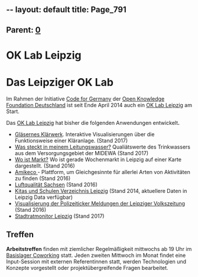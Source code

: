 --
layout: default
title: Page_791
---

## Parent: [0](Page_0)

# OK Lab Leipzig

<h1>Das Leipziger OK Lab</h1>
Im Rahmen der Initiative <a href="http://codefor.de/">Code for Germany</a> der <a href="http://okfn.de/">Open Knowledge Foundation Deutschland</a> ist seit Ende April 2014 auch ein <a href="http://codefor.de/leipzig/">OK Lab Leipzig</a> am Start.

Das <a href="http://codefor.de/leipzig/">OK Lab Leipzig</a> hat bisher die folgenden Anwendungen entwickelt<strong>.</strong>
<ul>
 	<li><a href="https://codefor.de/projekte/2017-03-04-le-glaeserne-klaeranlage.html"> Gläsernes Klärwerk</a>. Interaktive Visualisierungen über die Funktionsweise einer Kläranlage. (Stand 2017)</li>
 	<li><a href="https://codefor.de/projekte/2017-03-04-le-trinkwasser.html">Was steckt in meinem Leitungswasser?</a> Qualiätswerte des Trinkwassers aus dem Versorgungsgebiet der MIDEWA (Stand 2017)</li>
 	<li><a href="https://codefor.de/projekte/2016-03-19-le-woistmarkt.html"> Wo ist Markt?</a> Wo ist gerade Wochenmarkt in Leipzig auf einer Karte dargestellt. (Stand 2016)</li>
 	<li><a href="https://codefor.de/projekte/2016-07-20-le-drl-amikeco.html">Amikeco </a>- Plattform, um Gleichgesinnte für allerlei Arten von Aktivitäten zu finden (Stand 2016)</li>
 	<li><a href="http://codefor.de/projekte/2014-05-05-le-luftqualitaet_sachsen.html">Luftqualität Sachsen</a> (Stand 2016)</li>
 	<li><a href="http://codefor.de/projekte/2014-05-06-le-kitas_und_schulen_in_leipzig.html"> Kitas und Schulen Verzeichnis Leipzig</a> (Stand 2014, aktuellere Daten in Leipzig Data verfügbar)</li>
 	<li><a href="http://codefor.de/projekte/2014-07-01-le-lvz_polizeiticker_visualisierung.html"> Visualisierung der Polizeiticker Meldungen der Leipziger Volkszeitung</a> (Stand 2016)</li>
 	<li><a href="http://codefor.de/projekte/2014-07-13-le-ratskarte_leipzig.html">Stadtratmonitor Leipzig</a> (Stand 2017)</li>
</ul>
<h2>Treffen</h2>
<strong>Arbeitstreffen</strong> finden mit ziemlicher Regelmäßigkeit mittwochs ab 19 Uhr im <a href="http://leipzig-data.de/Data/Ort/BasislagerCoworkingLeipzig/">Basislager Coworking</a> statt. Jeden zweiten Mittwoch im Monat findet eine Input-Session mit externen Referentinnen statt, werden Technologien und Konzepte vorgestellt oder projektübergreifende Fragen bearbeitet.

